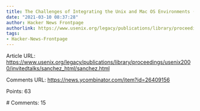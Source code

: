 ```yaml
---
title: The Challenges of Integrating the Unix and Mac OS Environments (2000)
date: "2021-03-10 08:37:28"
author: Hacker News Frontpage
authorlink: https://www.usenix.org/legacy/publications/library/proceedings/usenix2000/invitedtalks/sanchez_html/sanchez.html
tags:
- Hacker-News-Frontpage
---
```


<p>Article URL: <a href="https://www.usenix.org/legacy/publications/library/proceedings/usenix2000/invitedtalks/sanchez_html/sanchez.html">https://www.usenix.org/legacy/publications/library/proceedings/usenix2000/invitedtalks/sanchez_html/sanchez.html</a></p>
<p>Comments URL: <a href="https://news.ycombinator.com/item?id=26409156">https://news.ycombinator.com/item?id=26409156</a></p>
<p>Points: 63</p>
<p># Comments: 15</p>
